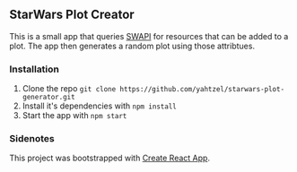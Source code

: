 ## StarWars Plot Creator

This is a small app that queries [SWAPI](https://swapi.co/) for resources that can be added to a plot. The app then generates a random plot using those attribtues.


### Installation
1. Clone the repo `git clone https://github.com/yahtzel/starwars-plot-generator.git`
2. Install it's dependencies with `npm install`
2. Start the app with `npm start`


### Sidenotes
This project was bootstrapped with [Create React App](https://github.com/facebook/create-react-app).
